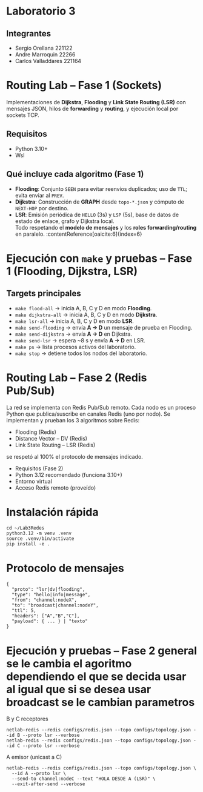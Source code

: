 # Laboratorio 3

## Integrantes

- Sergio Orellana 221122
- Andre Marroquin 22266
- Carlos Valladdares 221164

# Routing Lab – Fase 1 (Sockets)

Implementaciones de **Dijkstra**, **Flooding** y **Link State Routing (LSR)** con mensajes JSON,
hilos de **forwarding** y **routing**, y ejecución local por sockets TCP.

## Requisitos

- Python 3.10+
- Wsl

## Qué incluye cada algoritmo (Fase 1)

- **Flooding**: Conjunto `SEEN` para evitar reenvíos duplicados; uso de `TTL`; evita enviar al `PREV`.
- **Dijkstra**: Construcción de **GRAPH** desde `topo-*.json` y cómputo de `NEXT-HOP` por destino.
- **LSR**: Emisión periódica de `HELLO` (3s) y `LSP` (5s), base de datos de estado de enlace, grafo y Dijkstra local.  
  Todo respetando el **modelo de mensajes** y los **roles forwarding/routing** en paralelo. :contentReference[oaicite:6]{index=6}

# Ejecución con `make` y pruebas – Fase 1 (Flooding, Dijkstra, LSR)

## Targets principales

- `make flood-all` → inicia A, B, C y D en modo **Flooding**.
- `make dijkstra-all` → inicia A, B, C y D en modo **Dijkstra**.
- `make lsr-all` → inicia A, B, C y D en modo **LSR**.
- `make send-flooding` → envía **A → D** un mensaje de prueba en Flooding.
- `make send-dijkstra` → envía **A → D** en Dijkstra.
- `make send-lsr` → espera ~8 s y envía **A → D** en LSR.
- `make ps` → lista procesos activos del laboratorio.
- `make stop` → detiene todos los nodos del laboratorio.

# Routing Lab – Fase 2 (Redis Pub/Sub)

La red se implementa con Redis Pub/Sub remoto.
Cada nodo es un proceso Python que publica/suscribe en canales Redis (uno por nodo).
Se implementan y prueban los 3 algoritmos sobre Redis:

- Flooding (Redis)
- Distance Vector – DV (Redis)
- Link State Routing – LSR (Redis)

se respetó al 100% el protocolo de mensajes indicado.

- Requisitos (Fase 2)
- Python 3.12 recomendado (funciona 3.10+)
- Entorno virtual
- Acceso Redis remoto (proveído)

# Instalación rápida

```
cd ~/Lab3Redes
python3.12 -m venv .venv
source .venv/bin/activate
pip install -e .
```

# Protocolo de mensajes

```
{
  "proto": "lsr|dv|flooding",
  "type": "hello|info|message",
  "from": "channel:nodeX",     
  "to": "broadcast|channel:nodeY",
  "ttl": 5,
  "headers": ["A","B","C"],     
  "payload": { ... } | "texto"
}
```

# Ejecución y pruebas – Fase 2 general se le cambia el agoritmo dependiendo el que se decida usar al igual que si se desea usar broadcast se le cambian parametros
B y C receptores
```
netlab-redis --redis configs/redis.json --topo configs/topology.json --id B --proto lsr --verbose
netlab-redis --redis configs/redis.json --topo configs/topology.json --id C --proto lsr --verbose
```

A emisor (unicast a C)

```
netlab-redis --redis configs/redis.json --topo configs/topology.json \
  --id A --proto lsr \
  --send-to channel:nodeC --text "HOLA DESDE A (LSR)" \
  --exit-after-send --verbose
```

